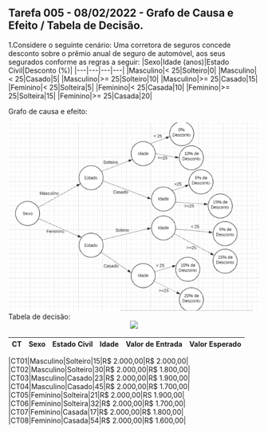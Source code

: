 ## Tarefa 005 - 08/02/2022 - Grafo de Causa e Efeito / Tabela de Decisão.

1.Considere o seguinte cenário: Uma corretora de seguros concede desconto sobre o prêmio anual de seguro de automóvel, aos seus segurados conforme as regras a seguir:
|Sexo|Idade (anos)|Estado Civil|Desconto (%)|
|---|---|---|---|
|Masculino|< 25|Solteiro|0|
|Masculino|< 25|Casado|5|
|Masculino|>= 25|Solteiro|10|
|Masculino|>= 25|Casado|15|
|Feminino|< 25|Solteira|5|
|Feminino|< 25|Casada|10|
|Feminino|>= 25|Solteira|15|
|Feminino|>= 25|Casada|20|

  Grafo de causa e efeito:
   <div align=center>
     <img src="Grafo.png">
   </div>
   Tabela de decisão:
   <div align=center>
     <img src="TabeladeDecisão.png">
   </div>
   

|CT|Sexo|Estado Civil|Idade|Valor de Entrada|Valor Esperado|
|---|---|---|---|---|---|

|CT01|Masculino|Solteiro|15|R$ 2.000,00|R$ 2.000,00|
|CT02|Masculino|Solteiro|30|R$ 2.000,00|R$ 1.800,00|
|CT03|Masculino|Casado|23|R$ 2.000,00|R$ 1.900,00|
|CT04|Masculino|Casado|45|R$ 2.000,00|R$ 1.700,00|
|CT05|Feminino|Solteira|21|R$ 2.000,00|RS 1.900,00|
|CT06|Feminino|Solteira|32|R$ 2.000,00|R$ 1.700,00|
|CT07|Feminino|Casada|17|R$ 2.000,00|R$ 1.800,00|
|CT08|Feminino|Casada|54|R$ 2.000,00|R$ 1.600,00|

